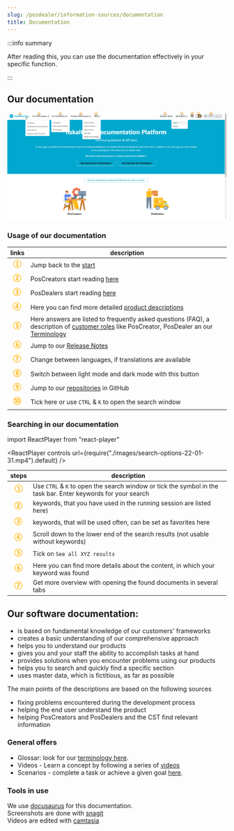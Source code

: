 ```yaml
---
slug: /posdealer/information-sources/documentation
title: Documentation
---
```


:::info summary

After reading this, you can use the documentation effectively in your specific function.

:::

## Our documentation

![fiskaltrust.Docs start](images/4-documentation-start-new.png "fiskaltrust.Docs start")

### Usage of our documentation
| links | description                                                                                                                |
|:----------------------:|-------------------------------------------------------------------------------------------------------------------------------------|
|![Number 1](images/Numbers/circle-1o.png) |Jump back to the [start](https://docs.fiskaltrust.cloud/)  |
|![Number 2](images/Numbers/circle-2o.png) |PosCreators start reading [here](https://docs.fiskaltrust.cloud/de/docs/poscreators/get-started)  |
|![Number 3](images/Numbers/circle-3o.png) |PosDealers start reading [here](https://docs.fiskaltrust.cloud/de/docs/posdealers/get-started)   |
|![Number 4](images/Numbers/circle-4o.png) |Here you can find more detailed [product descriptions](https://docs.fiskaltrust.cloud/docs/product-description/germany)   |
|![Number 5](images/Numbers/circle-5o.png) |Here answers are listed to frequently asked questions (FAQ), a description of [customer roles](https://docs.fiskaltrust.cloud/docs/faq/customer-roles) like PosCreator, PosDealer an our [Terminology](https://docs.fiskaltrust.cloud/docs/faq/terms)  |
|![Number 6](images/Numbers/circle-6o.png) |Jump to our [Release Notes](https://docs.fiskaltrust.cloud/docs/release-notes) |
|![Number 7](images/Numbers/circle-7o.png) |Change between languages, if translations are available  |
|![Number 8](images/Numbers/circle-8o.png) |Switch between light mode and dark mode with this button  |
|![Number 9](images/Numbers/circle-9o.png) |Jump to our [repositories](https://github.com/fiskaltrust) in GitHub  |
|![Number 10](images/Numbers/circle-10o.png)|Tick here or use `CTRL` & `K` to open the search window  |

### Searching in our documentation

import ReactPlayer from "react-player"

<ReactPlayer controls url={require("./images/search-options-22-01-31.mp4").default} /><br />

| steps | description                                                                                                                |
|:----------------------:|-------------------------------------------------------------------------------------------------------------------------------------|
|![Number 1](images/Numbers/circle-1o.png) |Use `CTRL` & `K` to open the search window or tick the symbol in the task bar. Enter keywords for your search |
|![Number 2](images/Numbers/circle-2o.png) |keywords, that you have used in the running session are listed here)  |
|![Number 3](images/Numbers/circle-3o.png) |keywords, that will be used often, can be set as favorites here   |
|![Number 4](images/Numbers/circle-4o.png)|Scroll down to the lower end of the search results (not usable without keywords)  |
|![Number 5](images/Numbers/circle-5o.png)  |Tick on `See all XYZ results` |
|![Number 6](images/Numbers/circle-6o.png) |Here you can find more details about the content, in which your keyword was found|
|![Number 7](images/Numbers/circle-7o.png) |Get more overview with opening the found documents in several tabs |

## Our software documentation:

* is based on fundamental knowledge of our customers' frameworks
* creates a basic understanding of our comprehensive approach
* helps you to understand our products
* gives you and your staff the ability to accomplish tasks at hand
* provides solutions when you encounter problems using our products
* helps you to search and quickly find a specific section
* uses master data, which is fictitious, as far as possible


The main points of the descriptions are based on the following sources
* fixing problems encountered during the development process
* helping the end user understand the product 
* helping PosCreators and PosDealers and the CST find relevant information

### General offers

* Glossar: look for our [terminology here](https://docs.fiskaltrust.cloud/de/docs/faq/terms).
* Videos - Learn a concept by following a series of [videos](videos.md) 
* Scenarios - complete a task or achieve a given goal [here](../../technical-operations/scenarios).

### Tools in use

We use [docusaurus](https://docusaurus.io/) for this documentation.  
Screenshots are done with [snagit](https://www.techsmith.com/screen-capture.html)  
Videos are edited with [camtasia](https://www.techsmith.com/video-editor.html)   